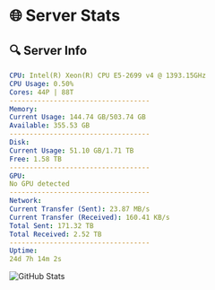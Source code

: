 # 🌐 Server Stats
## 🔍 Server Info
```yaml
CPU: Intel(R) Xeon(R) CPU E5-2699 v4 @ 1393.15GHz
CPU Usage: 0.50%
Cores: 44P | 88T
-----------------------------------
Memory:
Current Usage: 144.74 GB/503.74 GB
Available: 355.53 GB
-----------------------------------
Disk:
Current Usage: 51.10 GB/1.71 TB
Free: 1.58 TB
-----------------------------------
GPU:
No GPU detected
-----------------------------------
Network:
Current Transfer (Sent): 23.87 MB/s
Current Transfer (Received): 160.41 KB/s
Total Sent: 171.32 TB
Total Received: 2.52 TB
-----------------------------------
Uptime:
24d 7h 14m 2s
```
![GitHub Stats](https://img.shields.io/badge/Updated-2025-03-04_05:57:20-blue)